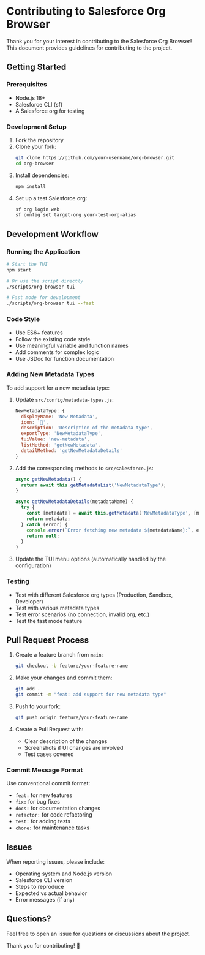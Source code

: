 # Contributing to Salesforce Org Browser

Thank you for your interest in contributing to the Salesforce Org Browser! This document provides guidelines for contributing to the project.

## Getting Started

### Prerequisites

- Node.js 18+
- Salesforce CLI (sf)
- A Salesforce org for testing

### Development Setup

1. Fork the repository
2. Clone your fork:
   ```bash
   git clone https://github.com/your-username/org-browser.git
   cd org-browser
   ```
3. Install dependencies:
   ```bash
   npm install
   ```
4. Set up a test Salesforce org:
   ```bash
   sf org login web
   sf config set target-org your-test-org-alias
   ```

## Development Workflow

### Running the Application

```bash
# Start the TUI
npm start

# Or use the script directly
./scripts/org-browser tui

# Fast mode for development
./scripts/org-browser tui --fast
```

### Code Style

- Use ES6+ features
- Follow the existing code style
- Use meaningful variable and function names
- Add comments for complex logic
- Use JSDoc for function documentation

### Adding New Metadata Types

To add support for a new metadata type:

1. Update `src/config/metadata-types.js`:
   ```javascript
   NewMetadataType: {
     displayName: 'New Metadata',
     icon: '🔧',
     description: 'Description of the metadata type',
     exportType: 'NewMetadataType',
     tuiValue: 'new-metadata',
     listMethod: 'getNewMetadata',
     detailMethod: 'getNewMetadataDetails'
   }
   ```

2. Add the corresponding methods to `src/salesforce.js`:
   ```javascript
   async getNewMetadata() {
     return await this.getMetadataList('NewMetadataType');
   }

   async getNewMetadataDetails(metadataName) {
     try {
       const [metadata] = await this.getMetadata('NewMetadataType', [metadataName]);
       return metadata;
     } catch (error) {
       console.error(`Error fetching new metadata ${metadataName}:`, error.message);
       return null;
     }
   }
   ```

3. Update the TUI menu options (automatically handled by the configuration)

### Testing

- Test with different Salesforce org types (Production, Sandbox, Developer)
- Test with various metadata types
- Test error scenarios (no connection, invalid org, etc.)
- Test the fast mode feature

## Pull Request Process

1. Create a feature branch from `main`:
   ```bash
   git checkout -b feature/your-feature-name
   ```

2. Make your changes and commit them:
   ```bash
   git add .
   git commit -m "feat: add support for new metadata type"
   ```

3. Push to your fork:
   ```bash
   git push origin feature/your-feature-name
   ```

4. Create a Pull Request with:
   - Clear description of the changes
   - Screenshots if UI changes are involved
   - Test cases covered

### Commit Message Format

Use conventional commit format:
- `feat:` for new features
- `fix:` for bug fixes
- `docs:` for documentation changes
- `refactor:` for code refactoring
- `test:` for adding tests
- `chore:` for maintenance tasks

## Issues

When reporting issues, please include:
- Operating system and Node.js version
- Salesforce CLI version
- Steps to reproduce
- Expected vs actual behavior
- Error messages (if any)

## Questions?

Feel free to open an issue for questions or discussions about the project.

Thank you for contributing! 🚀
